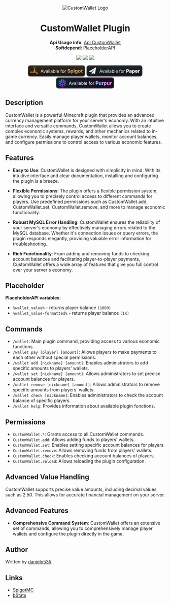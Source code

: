 <div align="center">
  
  ![CustomWallet Logo](https://imgur.com/ZzNyzrY.png)

  # CustomWallet Plugin
  **Api Usage info**: [Api CustomWallet](https://github.com/danielo535/CustomWallet/wiki/Api)<br />
  **Softdepend**: [PlaceholderAPI](https://www.spigotmc.org/resources/placeholderapi.6245/)

  [![](https://jitpack.io/v/danielo535/CustomWallet.svg)](https://jitpack.io/#danielo535/CustomWallet)
  ![](https://img.shields.io/github/v/release/danielo535/customwallet.svg)
  ![](https://img.shields.io/github/last-commit/danielo535/customwallet.svg)

  <a href="/#"><img src="https://raw.githubusercontent.com/intergrav/devins-badges/v2/assets/compact/supported/spigot_46h.png" height="35"></a>
  <a href="/#"><img src="https://raw.githubusercontent.com/intergrav/devins-badges/v2/assets/compact/supported/paper_46h.png" height="35"></a>
  <a href="/#"><img src="https://raw.githubusercontent.com/intergrav/devins-badges/v2/assets/compact/supported/purpur_46h.png" height="35"></a>

</div>

## Description

CustomWallet is a powerful Minecraft plugin that provides an advanced currency management platform for your server's economy. 
With an intuitive interface and versatile commands, CustomWallet allows you to create complex economic systems, rewards, and other mechanics related to in-game currency. 
Easily manage player wallets, monitor account balances, and configure permissions to control access to various economic features.

## Features

- **Easy to Use**: CustomWallet is designed with simplicity in mind. With its intuitive interface and clear documentation, installing and configuring the plugin is a breeze.

- **Flexible Permissions**: The plugin offers a flexible permission system, allowing you to precisely control access to different commands for players. Use predefined permissions such as CustomWallet.add, CustomWallet.set, CustomWallet.remove, and more to manage economic functionality.

- **Robust MySQL Error Handling**: CustomWallet ensures the reliability of your server's economy by effectively managing errors related to the MySQL database. Whether it's connection issues or query errors, the plugin responds elegantly, providing valuable error information for troubleshooting.

- **Rich Functionality**: From adding and removing funds to checking account balances and facilitating player-to-player payments, CustomWallet offers a wide array of features that give you full control over your server's economy.

## Placeholder

**PlaceholderAPI variables**:
- `%wallet_value%` - returns player balance `(1000)`
- `%wallet_value-formatted%` - returns player balance `(1K)`

## Commands

- `/wallet`: Main plugin command, providing access to various economic functions.
- `/wallet pay [player] [amount]`: Allows players to make payments to each other without special permissions.
- `/wallet add [nickname] [amount]`: Enables administrators to add specific amounts to players' wallets.
- `/wallet set [nickname] [amount]`: Allows administrators to set precise account balances for players.
- `/wallet remove [nickname] [amount]`: Allows administrators to remove specific amounts from players' wallets.
- `/wallet check [nickname]`: Enables administrators to check the account balance of specific players.
- `/wallet help`: Provides information about available plugin functions.

## Permissions

- `CustomWallet.*`: Grants access to all CustomWallet commands.
- `CustomWallet.add`: Allows adding funds to players' wallets.
- `CustomWallet.set`: Enables setting specific account balances for players.
- `CustomWallet.remove`: Allows removing funds from players' wallets.
- `CustomWallet.check`: Enables checking account balances of players.
- `CustomWallet.reload`: Allows reloading the plugin configuration.

## Advanced Value Handling

CustomWallet supports precise value amounts, including decimal values such as 2.50. This allows for accurate financial management on your server.

## Advanced Features

- **Comprehensive Command System**: CustomWallet offers an extensive set of commands, allowing you to comprehensively manage player wallets and configure the plugin directly in the game.

## Author

Written by [danielo535](https://github.com/danielo535).

## Links
* [SpigotMC](https://www.spigotmc.org/resources/cw-customwallet-advanced-economic-system.112339/)
* [bStats](https://bstats.org/plugin/bukkit/CustomWallet/19669)

